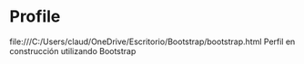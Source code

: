 # Profile
file:///C:/Users/claud/OneDrive/Escritorio/Bootstrap/bootstrap.html
Perfil en construcción utilizando Bootstrap
